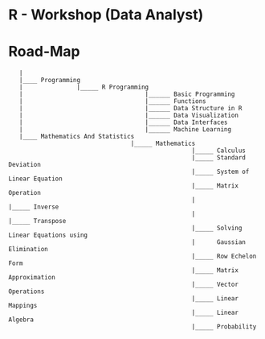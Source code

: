 # R - Workshop (Data Analyst)

# Road-Map
       |
       |____ Programming
       |               |_____ R Programming
       |                                  |______ Basic Programming 
       |                                  |______ Functions
       |                                  |______ Data Structure in R
       |                                  |______ Data Visualization
       |                                  |______ Data Interfaces
       |                                  |______ Machine Learning
       |____ Mathematics And Statistics
                                      |_____ Mathematics
                                                       |_____ Calculus
                                                       |_____ Standard Deviation
                                                       |_____ System of Linear Equation
                                                       |_____ Matrix Operation
                                                       |                     |_____ Inverse
                                                       |                     |_____ Transpose
                                                       |_____ Solving Linear Equations using 
                                                       |      Gaussian Elimination
                                                       |_____ Row Echelon Form
                                                       |_____ Matrix Approximation
                                                       |_____ Vector Operations
                                                       |_____ Linear Mappings
                                                       |_____ Linear Algebra
                                                       |_____ Probability
                                    



    
    
    






    
    
    
